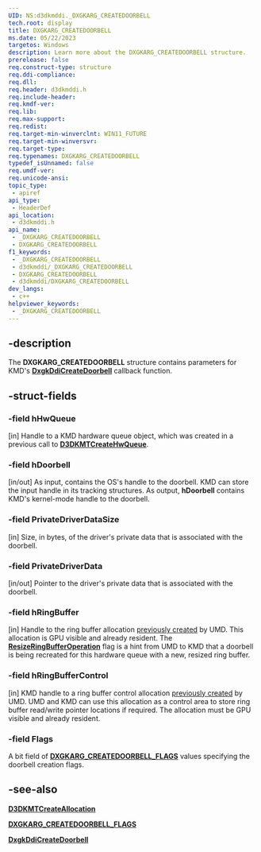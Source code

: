 ```yaml
---
UID: NS:d3dkmddi._DXGKARG_CREATEDOORBELL
tech.root: display
title: DXGKARG_CREATEDOORBELL
ms.date: 05/22/2023
targetos: Windows
description: Learn more about the DXGKARG_CREATEDOORBELL structure.
prerelease: false
req.construct-type: structure
req.ddi-compliance: 
req.dll: 
req.header: d3dkmddi.h
req.include-header: 
req.kmdf-ver: 
req.lib: 
req.max-support: 
req.redist: 
req.target-min-winverclnt: WIN11_FUTURE
req.target-min-winversvr: 
req.target-type: 
req.typenames: DXGKARG_CREATEDOORBELL
typedef_isUnnamed: false
req.umdf-ver: 
req.unicode-ansi: 
topic_type:
 - apiref
api_type:
 - HeaderDef
api_location:
 - d3dkmddi.h
api_name:
 - _DXGKARG_CREATEDOORBELL
 - DXGKARG_CREATEDOORBELL
f1_keywords:
 - _DXGKARG_CREATEDOORBELL
 - d3dkmddi/_DXGKARG_CREATEDOORBELL
 - DXGKARG_CREATEDOORBELL
 - d3dkmddi/DXGKARG_CREATEDOORBELL
dev_langs:
 - c++
helpviewer_keywords:
 - _DXGKARG_CREATEDOORBELL
---
```


## -description

The **DXGKARG_CREATEDOORBELL** structure contains parameters for KMD's [**DxgkDdiCreateDoorbell**](nc-d3dkmddi-dxgkddi_createdoorbell.md) callback function.

## -struct-fields

### -field hHwQueue

[in] Handle to a KMD hardware queue object, which was created in a previous call to [**D3DKMTCreateHwQueue**](../d3dkmthk/nf-d3dkmthk-d3dkmtcreatehwqueue.md).

### -field hDoorbell

[in/out] As input, contains the OS's handle to the doorbell. KMD can store the input handle in its tracking structures. As output, **hDoorbell** contains KMD's kernel-mode handle to the doorbell.

### -field PrivateDriverDataSize

[in] Size, in bytes, of the driver's private data that is associated with the doorbell.

### -field PrivateDriverData

[in/out] Pointer to the driver's private data that is associated with the doorbell.

### -field hRingBuffer

[in] Handle to the ring buffer allocation [previously created](../d3dkmthk/nf-d3dkmthk-d3dkmtcreateallocation.md) by UMD. This allocation is GPU visible and already resident. The [**ResizeRingBufferOperation**](ns-d3dkmddi-dxgkarg_createdoorbell_flags.md) flag is a hint from UMD to KMD that a doorbell is being recreated for this hardware queue with a new, resized ring buffer.

### -field hRingBufferControl

[in] KMD handle to a ring buffer control allocation [previously created](../d3dkmthk/nf-d3dkmthk-d3dkmtcreateallocation.md) by UMD. UMD and KMD can use this allocation as a control area to store ring buffer read/write pointer locations if required. The allocation must be GPU visible and already resident.

### -field Flags

A bit field of [**DXGKARG_CREATEDOORBELL_FLAGS**](ns-d3dkmddi-dxgkarg_createdoorbell_flags.md) values specifying the doorbell creation flags.

## -see-also

[**D3DKMTCreateAllocation**](../d3dkmthk/nf-d3dkmthk-d3dkmtcreateallocation.md)

[**DXGKARG_CREATEDOORBELL_FLAGS**](ns-d3dkmddi-dxgkarg_createdoorbell_flags.md)

[**DxgkDdiCreateDoorbell**](nc-d3dkmddi-dxgkddi_createdoorbell.md)
